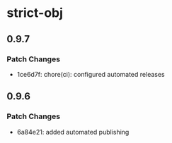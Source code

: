 # strict-obj

## 0.9.7

### Patch Changes

- 1ce6d7f: chore(ci): configured automated releases

## 0.9.6

### Patch Changes

- 6a84e21: added automated publishing
